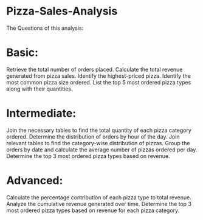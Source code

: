 # Pizza-Sales-Analysis
The Questions of this analysis:

# Basic:
Retrieve the total number of orders placed.
Calculate the total revenue generated from pizza sales.
Identify the highest-priced pizza.
Identify the most common pizza size ordered.
List the top 5 most ordered pizza types along with their quantities.


# Intermediate:
Join the necessary tables to find the total quantity of each pizza category ordered.
Determine the distribution of orders by hour of the day.
Join relevant tables to find the category-wise distribution of pizzas.
Group the orders by date and calculate the average number of pizzas ordered per day.
Determine the top 3 most ordered pizza types based on revenue.

# Advanced:
Calculate the percentage contribution of each pizza type to total revenue.
Analyze the cumulative revenue generated over time.
Determine the top 3 most ordered pizza types based on revenue for each pizza category.
